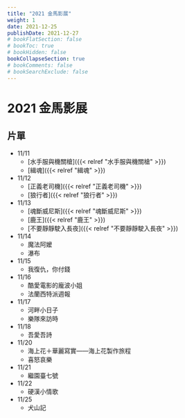 ```yaml
---
title: "2021 金馬影展"
weight: 1
date: 2021-12-25
publishDate: 2021-12-27
# bookFlatSection: false
# bookToc: true
# bookHidden: false
bookCollapseSection: true
# bookComments: false
# bookSearchExclude: false
---
```


# 2021 金馬影展
## 片單

- 11/11
  - [水手服與機關槍]({{< relref "水手服與機關槍" >}})
  - [緝魂]({{< relref "緝魂" >}})
- 11/12
  - [正義老司機]({{< relref "正義老司機" >}})
  - [狼行者]({{< relref "狼行者" >}})
- 11/13
  - [魂斷威尼斯]({{< relref "魂斷威尼斯" >}})
  - [鹿王]({{< relref "鹿王" >}})
  - [不要靜靜駛入長夜]({{< relref "不要靜靜駛入長夜" >}})
- 11/14
  - 魔法阿嬤
  - 瀑布
- 11/15
  - 我復仇，你付錢
- 11/16
  - 酷愛電影的龐波小姐
  - 法蘭西特派週報
- 11/17
  - 河畔小日子
  - 樂隊來訪時
- 11/18
  - 吾愛吾詩
- 11/20
  - 海上花＋華麗寫實——海上花製作旅程
  - 喜怒哀樂
- 11/21
  - 繼園臺七號
- 11/22
  - 硬漢小情歌
- 11/25
  - 犬山記
